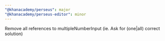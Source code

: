 ```yaml
---
"@khanacademy/perseus": major
"@khanacademy/perseus-editor": minor
---
```


Remove all references to multipleNumberInput (ie. Ask for (one|all) correct solution)
